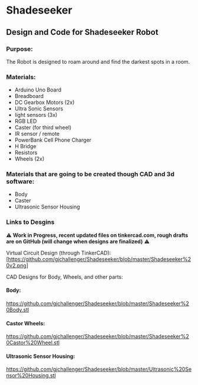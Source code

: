 # Shadeseeker
## Design and Code for Shadeseeker Robot

### Purpose:
   The Robot is designed to roam around and find the darkest spots in a room.
    
### Materials:
- Arduino Uno Board
- Breadboard
- DC Gearbox Motors (2x)
- Ultra Sonic Sensors
- light sensors (3x)
- RGB LED
- Caster (for third wheel)
- IR sensor / remote
- PowerBank Cell Phone Charger
- H Bridge
- Resistors
- Wheels (2x)

### Materials that are going to be created though CAD and 3d software:
- Body
- Caster
- Ultrasonic Sensor Housing

### Links to Desgins
:warning: **Work in Progress, recent updated files on tinkercad.com, rough drafts are on GitHub (will change when designs are finalized)** :warning:

Virtual Circuit Design (through TinkerCAD):
[https://github.com/gjchallenger/Shadeseeker/blob/master/Shadeseeker%20v2.png]

CAD Designs for Body, Wheels, and other parts:

#### Body:
https://github.com/gjchallenger/Shadeseeker/blob/master/Shadeseeker%20Body.stl
   
#### Castor Wheels:
https://github.com/gjchallenger/Shadeseeker/blob/master/Shadeseeker%20Castor%20Wheel.stl
   
#### Ultrasonic Sensor Housing:
https://github.com/gjchallenger/Shadeseeker/blob/master/Ultrasonic%20Sensor%20Housing.stl

